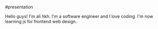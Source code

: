 #presentation

Hello guys!
I'm ali hkh.
I'm a software engineer and I love coding.
I'm now learning js for frontend web design.
